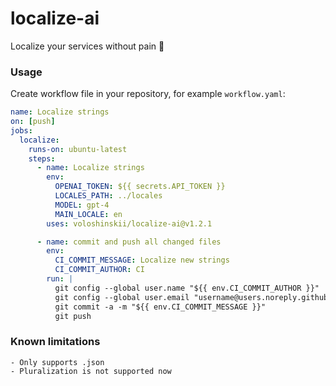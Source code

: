 # localize-ai
Localize your services without pain 🕺

### Usage

Create workflow file in your repository, for example `workflow.yaml`:

```yaml
name: Localize strings
on: [push]
jobs:
  localize:
    runs-on: ubuntu-latest
    steps:
      - name: Localize strings
        env:
          OPENAI_TOKEN: ${{ secrets.API_TOKEN }}
          LOCALES_PATH: ../locales
          MODEL: gpt-4
          MAIN_LOCALE: en
        uses: voloshinskii/localize-ai@v1.2.1

      - name: commit and push all changed files
        env:
          CI_COMMIT_MESSAGE: Localize new strings
          CI_COMMIT_AUTHOR: CI
        run: |
          git config --global user.name "${{ env.CI_COMMIT_AUTHOR }}"
          git config --global user.email "username@users.noreply.github.com"
          git commit -a -m "${{ env.CI_COMMIT_MESSAGE }}"
          git push
```

### Known limitations
    - Only supports .json
    - Pluralization is not supported now

